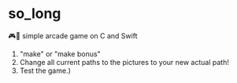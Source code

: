 # so_long
🎮👾 simple arcade game on C and Swift

1. "make" or "make bonus"
2. Change all current paths to the pictures to your new actual path!
3. Test the game.)
